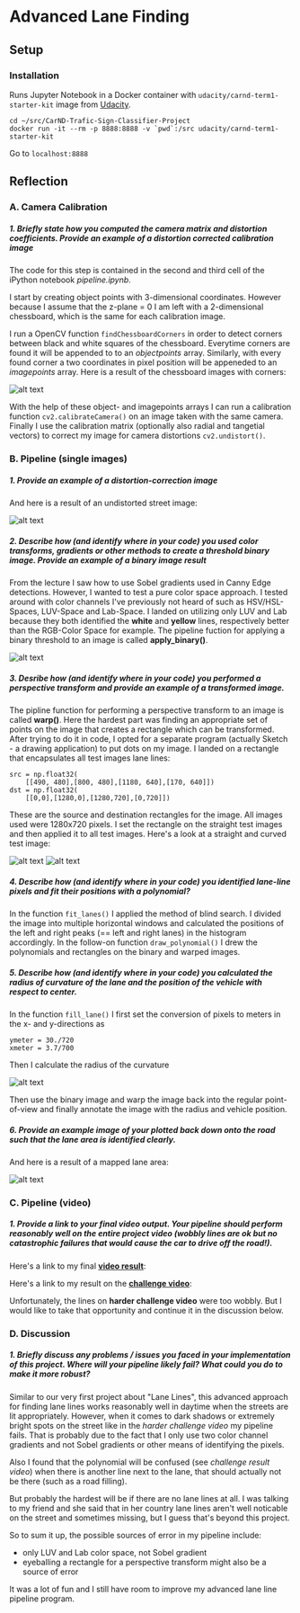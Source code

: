 # **Advanced Lane Finding** 

## Setup

### Installation

Runs Jupyter Notebook in a Docker container with `udacity/carnd-term1-starter-kit` image from [Udacity][docker installation].

```
cd ~/src/CarND-Trafic-Sign-Classifier-Project
docker run -it --rm -p 8888:8888 -v `pwd`:/src udacity/carnd-term1-starter-kit
```
Go to `localhost:8888`


## Reflection

### A. Camera Calibration
##### 1. Briefly state how you computed the camera matrix and distortion coefficients. Provide an example of a distortion corrected calibration image

The code for this step is contained in the second and third cell of the iPython notebook _pipeline.ipynb_. 

I start by creating object points with 3-dimensional coordinates. However because I assume that the z-plane = 0 I am left with a 2-dimensional chessboard, which is the same for each calibration image.

I run a OpenCV function `findChessboardCorners` in order to detect corners between black and white squares of the chessboard. Everytime corners are found it will be appended to to an _objectpoints_ array. Similarly, with every found corner a two coordinates in pixel position will be appeneded to an _imagepoints_ array.
Here is a result of the chessboard images with corners:

![alt text][chessboard_image_corners]

With the help of these object- and imagepoints arrays I can run a calibration function `cv2.calibrateCamera()` on an image taken with the same camera. Finally I use the calibration matrix (optionally also radial and tangetial vectors) to correct my image for camera distortions `cv2.undistort()`. 

### B. Pipeline (single images)
##### 1. Provide an example of a distortion-correction image
And here is a result of an undistorted street image:

![alt text][undistorted_image]

##### 2. Describe how (and identify where in your code) you used color transforms, gradients or other methods to create a threshold binary image. Provide an example of a binary image result
From the lecture I saw how to use Sobel gradients used in Canny Edge detections. However, I wanted to test a pure color space approach. I tested around with color channels I've previously not heard of such as HSV/HSL-Spaces, LUV-Space and Lab-Space. I landed on utilizing only LUV and Lab because they both identified the **white** and **yellow** lines, respectively better than the RGB-Color Space for example. The pipeline fuction for applying a binary threshold to an image is called **apply_binary()**.

![alt text][binary_image]

##### 3. Desribe how (and identify where in your code) you performed a perspective transform and provide an example of a transformed image.
The pipline function for performing a perspective transform to an image is called **warp()**.
Here the hardest part was finding an appropriate set of points on the image that creates a rectangle which can be transformed. After trying to do it in code, I opted for a separate program (actually Sketch - a drawing application) to put dots on my image. I landed on a rectangle that encapsulates all test images lane lines:
```
src = np.float32(
    [[490, 480],[800, 480],[1180, 640],[170, 640]])
dst = np.float32(
    [[0,0],[1280,0],[1280,720],[0,720]])
```
These are the source and destination rectangles for the image. All images used were 1280x720 pixels.
I set the rectangle on the straight test images and then applied it to all test images. Here's a look at a straight and curved test image:

![alt text][warped_straight_image]
![alt text][warped_curved_image]

##### 4. Describe how (and identify where in your code) you identified lane-line pixels and fit their positions with a polynomial?
In the function `fit_lanes()` I applied the method of blind search. I divided the image into multiple horizontal windows and calculated the positions of the left and right peaks (== left and right lanes) in the histogram accordingly.
In the follow-on function `draw_polynomial()` I drew the polynomials and rectangles on the binary and warped images. 

##### 5. Describe how (and identify where in your code) you calculated the radius of curvature of the lane and the position of the vehicle with respect to center.
In the function `fill_lane()` I first set the conversion of pixels to meters in the x- and y-directions as 
```
ymeter = 30./720
xmeter = 3.7/700
```

Then I calculate the radius of the curvature

![alt text][equation_radius_curvature]

Then use the binary image and warp the image back into the regular point-of-view and finally annotate the image with the radius and vehicle position.

##### 6. Provide an example image of your plotted back down onto the road such that the lane area is identified clearly.
And here is a result of a mapped lane area:

![alt text][lane_area_image]

### C. Pipeline (video)
##### 1. Provide a link to your final video output. Your pipeline should perform reasonably well on the entire project video (wobbly lines are ok but no catastrophic failures that would cause the car to drive off the road!).

Here's a link to my final [**video result**][video result]: 

Here's a link to my result on the [**challenge video**][challenge result]: 

Unfortunately, the lines on **harder challenge video** were too wobbly. But I would like to take that opportunity and continue it in the discussion below.

### D. Discussion
##### 1. Briefly discuss any problems / issues you faced in your implementation of this project. Where will your pipeline likely fail? What could you do to make it more robust?
Similar to our very first project about "Lane Lines", this advanced approach for finding lane lines works reasonably well in daytime when the streets are lit appropriately. However, when it comes to dark shadows or extremely bright spots on the street like in the _harder challenge video_ my pipeline fails. That is probably due to the fact that I only use two color channel gradients and not Sobel gradients or other means of identifying the pixels.

Also I found that the polynomial will be confused (see _challenge result video_) when there is another line next to the lane, that should actually not be there (such as a road filling). 

But probably the hardest will be if there are no lane lines at all. I was talking to my friend and she said that in her country lane lines aren't well noticable on the street and sometimes missing, but I guess that's beyond this project.

So to sum it up, the possible sources of error in my pipeline include:
- only LUV and Lab color space, not Sobel gradient
- eyeballing a rectangle for a perspective transform might also be a source of error

It was a lot of fun and I still have room to improve my advanced lane line pipeline program.


[docker installation]: 				https://github.com/udacity/CarND-Term1-Starter-Kit/blob/master/doc/configure_via_docker.md

[chessboard_image_corners]: 	./output_images/chessboard.png "Chessboard Corners"
[undistorted_image]: 					./output_images/undistorted.png "Undistroted Image"
[binary_image]: 							./output_images/binary.png "Binary Image"
[warped_straight_image]: 			./output_images/warped_straight.png "Warped Straight Image"
[warped_curved_image]: 				./output_images/warped_curved.png "Warped Curved Image"
[equation_radius_curvature]: 	./output_images/equation.png "Radius of Curvature Equation"
[lane_area_image]: 						./output_images/lane_area.png "Lane Area Image"
[video result]: 							./output_videos/result.mp4
[challenge result]: 					./output_videos/challenge_result.mp4
